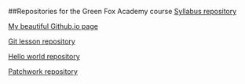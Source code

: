 ##Repositories for the Green Fox Academy course
[Syllabus 
repository](https://github.com/green-fox-academy/tamasmlnr "My 
Green Fox syllabus repo")

[My beautiful Github.io page](https://tamasmlnr.github.io/)


[Git lesson 
repository](https://github.com/tamasmlnr/git-lesson-repository)

[Hello world repository](https://github.com/tamasmlnr/hello-world)

[Patchwork repository](https://github.com/tamasmlnr/patchwork)

